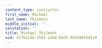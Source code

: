 ```yaml
---
content_type: instructor
first_name: Michael
last_name: Thilmont
middle_initial: ''
salutation: ''
title: Michael Thilmont
uid: d17b2c4b-3501-a284-bbd5-05b308fb41c0
---
```

